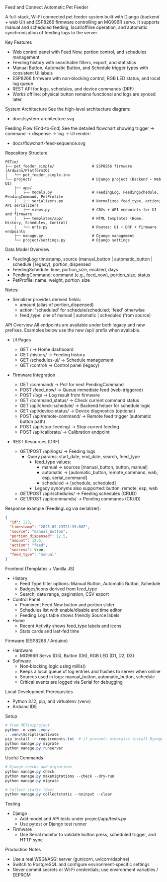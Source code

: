 Feed and Connect Automatic Pet Feeder

A full-stack, Wi‑Fi connected pet feeder system built with Django (backend + web UI) and ESP8266 firmware controlling an MG996R servo. It supports manual and scheduled feeding, local/offline operation, and automatic synchronization of feeding logs to the server.

 Key Features
- Web control panel with Feed Now, portion control, and schedules management
- Feeding history with searchable filters, export, and statistics
- Manual Button, Automatic Button, and Schedule trigger types with consistent UI labels
- ESP8266 firmware with non‑blocking control, RGB LED status, and local log queue
- REST API for logs, schedules, and device commands (DRF)
- Works offline: physical button remains functional and logs are synced later

System Architecture
See the high-level architecture diagram:

- docs/system-architecture.svg

Feeding Flow (End-to-End)
See the detailed flowchart showing trigger → command → dispense → log → UI render:

- docs/flowchart-feed-sequence.svg

Repository Structure
```
PETio/
├── pet_feeder_simple/                 # ESP8266 firmware (Arduino/PlatformIO)
│   └── pet_feeder_simple.ino
└── project/                           # Django project (Backend + Web UI)
    ├── app/
    │   ├── models.py                  # FeedingLog, FeedingSchedule, PendingCommand, PetProfile
    │   ├── serializers.py             # Normalizes feed_type, action; API serializers
    │   ├── views.py                   # CBVs + API endpoints for UI and firmware
    │   ├── templates/app/             # HTML templates (Home, History, Schedules, Control)
    │   └── urls.py                    # Routes: UI + DRF + firmware endpoints
    ├── manage.py                      # Django management
    └── project/settings.py            # Django settings
```

Data Model Overview
- FeedingLog: timestamp, source (manual_button | automatic_button | schedule | legacy), portion_dispensed
- FeedingSchedule: time, portion_size, enabled, days
- PendingCommand: command (e.g., feed_now), portion_size, status
- PetProfile: name, weight, portion_size

Notes:
- Serializer provides derived fields:
  - amount (alias of portion_dispensed)
  - action: 'scheduled' for schedule/scheduled; 'feed' otherwise
  - feed_type: one of manual | automatic | scheduled (from source)

 API Overview
All endpoints are available under both legacy and new prefixes. Examples below use the new /api/ prefix when available.

- UI Pages
  - GET /           → Home dashboard
  - GET /history/   → Feeding history
  - GET /schedules-ui/ → Schedule management
  - GET /control/   → Control panel (legacy)

- Firmware Integration
  - GET /command/                 → Poll for next PendingCommand
  - POST /feed_now/               → Queue immediate feed (web-triggered)
  - POST /log/                    → Log result from firmware
  - GET /command_status/          → Check current command status
  - GET /api/check-schedule/      → Backend helper for schedule logic
  - GET /api/device-status/       → Device diagnostics (optional)
  - POST /api/remote-command/     → Remote feed trigger (automatic button path)
  - POST /api/stop-feeding/       → Stop current feeding
  - POST /api/calibrate/          → Calibration endpoint

- REST Resources (DRF)
  - GET/POST /api/logs/           → Feeding logs
    - Query params: start_date, end_date, search, feed_type
      - feed_type values:
        - manual → sources [manual_button, button, manual]
        - automatic → [automatic_button, remote_command, web, esp, serial_command]
        - scheduled → [schedule, scheduled]
      - Legacy synonyms also supported: button, remote, esp, web
  - GET/POST /api/schedules/      → Feeding schedules (CRUD)
  - GET/POST /api/commands/       → Pending commands (CRUD)

Response example (FeedingLog via serializer):
```json
{
  "id": 123,
  "timestamp": "2025-09-23T21:35:00Z",
  "source": "manual_button",
  "portion_dispensed": 12.5,
  "amount": 12.5,
  "action": "feed",
  "success": true,
  "feed_type": "manual"
}
```

 Frontend (Templates + Vanilla JS)
- History
  - Feed Type filter options: Manual Button, Automatic Button, Schedule
  - Badges/icons derived from feed_type
  - Search, date range, pagination, CSV export
- Control Panel
  - Prominent Feed Now button and portion slider
  - Schedules list with enable/disable and time editor
  - Feeding Logs table shows friendly Source labels
- Home
  - Recent Activity shows feed_type labels and icons
  - Stats cards and last-fed time
    
 Firmware (ESP8266 / Arduino)
- Hardware
  - MG996R Servo (D5), Button (D6), RGB LED (D1, D2, D3)
- Software
  - Non‑blocking logic using millis()
  - Keeps a local queue of log entries and flushes to server when online
  - Sources used in logs: manual_button, automatic_button, schedule
  - Critical events are logged via Serial for debugging

 Local Development
Prerequisites
- Python 3.12, pip, and virtualenv (venv)
- Arduino IDE 

Setup
```powershell
# From PETio/project
python -m venv .venv
. .venv\Scripts\activate
pip install -r requirements.txt  # if present; otherwise install Django + djangorestframework
python manage.py migrate
python manage.py runserver
```

Useful Commands
```powershell
# Django checks and migrations
python manage.py check
python manage.py makemigrations --check --dry-run
python manage.py migrate

# Collect static (dev)
python manage.py collectstatic --noinput --clear
```

 Testing
- Django
  - Add model and API tests under project/app/tests.py
  - Use pytest or Django test runner
- Firmware
  - Use Serial monitor to validate button press, scheduled trigger, and HTTP sync

 Production Notes
- Use a real WSGI/ASGI server (gunicorn, uvicorn/daphne)
- Switch to PostgreSQL and configure environment-specific settings
- Never commit secrets or Wi‑Fi credentials; use environment variables / EEPROM
